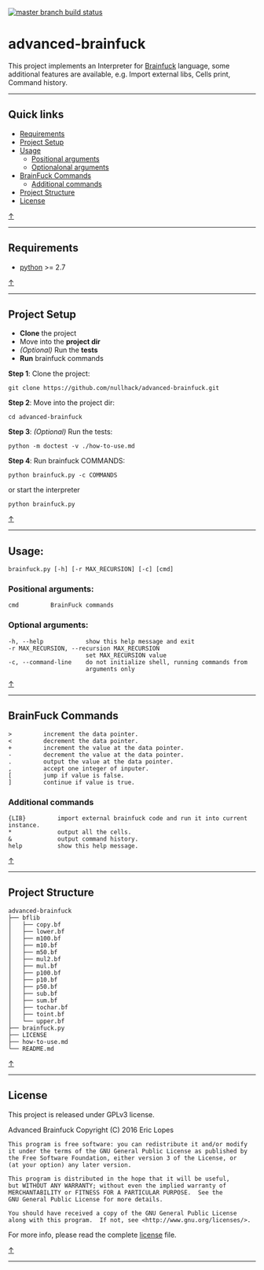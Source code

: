 [![master branch build status](https://api.travis-ci.com/nullhack/advanced-brainfuck.svg?branch=master)](https://travis-ci.com/nullhack/advanced-brainfuck)

# advanced-brainfuck

This project implements an Interpreter for [Brainfuck](https://en.wikipedia.org/wiki/Brainfuck) language, some additional features are available, e.g. Import external libs, Cells print, Command history.

----

## Quick links
- [Requirements](#requirements)
- [Project Setup](#project-setup)
- [Usage](#usage)
  - [Positional arguments](#positional-arguments)
  - [Optionalonal arguments](#optional-arguments)
- [BrainFuck Commands](#brainfuck-commands)
  - [Additional commands](#additional-commands)
- [Project Structure](#project-structure)
- [License](#license)

[↑](#advanced-brainfuck)

----

## Requirements

* [python](https://www.python.org/download/releases/3.0/) >= 2.7

[↑](#quick-links)

----

## Project Setup

* **Clone** the project
* Move into the **project dir**
* *(Optional)* Run the **tests**
* **Run** brainfuck commands

**Step 1**: Clone the project:

    git clone https://github.com/nullhack/advanced-brainfuck.git

**Step 2**: Move into the project dir:

    cd advanced-brainfuck

**Step 3**: *(Optional)* Run the tests:

    python -m doctest -v ./how-to-use.md
    
**Step 4**: Run brainfuck COMMANDS:

    python brainfuck.py -c COMMANDS
    
or start the interpreter

    python brainfuck.py

[↑](#quick-links)

----

## Usage: 

    brainfuck.py [-h] [-r MAX_RECURSION] [-c] [cmd]

### Positional arguments:

    cmd         BrainFuck commands

### Optional arguments:

    -h, --help            show this help message and exit
    -r MAX_RECURSION, --recursion MAX_RECURSION
                          set MAX_RECURSION value
    -c, --command-line    do not initialize shell, running commands from
                          arguments only

[↑](#quick-links)

----

## BrainFuck Commands

    >         increment the data pointer.
    <         decrement the data pointer.
    +         increment the value at the data pointer.
    -         decrement the value at the data pointer.
    .         output the value at the data pointer.
    ,         accept one integer of inputer.
    [         jump if value is false.
    ]         continue if value is true.

### Additional commands

    {LIB}         import external brainfuck code and run it into current instance.
    *             output all the cells.
    &             output command history.
    help          show this help message.

[↑](#quick-links)

----

## Project Structure

    advanced-brainfuck
    ├── bflib
    │   ├── copy.bf
    │   ├── lower.bf
    │   ├── m100.bf
    │   ├── m10.bf
    │   ├── m50.bf
    │   ├── mul2.bf
    │   ├── mul.bf
    │   ├── p100.bf
    │   ├── p10.bf
    │   ├── p50.bf
    │   ├── sub.bf
    │   ├── sum.bf
    │   ├── tochar.bf
    │   ├── toint.bf
    │   └── upper.bf
    ├── brainfuck.py
    ├── LICENSE
    ├── how-to-use.md
    └── README.md
    

[↑](#quick-links)

----

## License

This project is released under GPLv3 license.

Advanced Brainfuck Copyright (C) 2016  Eric Lopes

    This program is free software: you can redistribute it and/or modify
    it under the terms of the GNU General Public License as published by
    the Free Software Foundation, either version 3 of the License, or
    (at your option) any later version.

    This program is distributed in the hope that it will be useful,
    but WITHOUT ANY WARRANTY; without even the implied warranty of
    MERCHANTABILITY or FITNESS FOR A PARTICULAR PURPOSE.  See the
    GNU General Public License for more details.

    You should have received a copy of the GNU General Public License
    along with this program.  If not, see <http://www.gnu.org/licenses/>.

For more info, please read the complete [license](LICENSE) file.

[↑](#quick-links)

----
